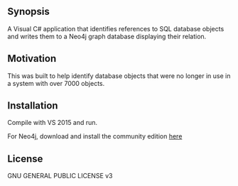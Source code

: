 ## Synopsis

A Visual C# application that identifies references to SQL database objects and writes them to a Neo4j graph database displaying their relation.

## Motivation

This was built to help identify database objects that were no longer in use in a system with over 7000 objects.

## Installation

Compile with VS 2015 and run.

For Neo4j, download and install the community edition [here](https://neo4j.com/download/)

## License

GNU GENERAL PUBLIC LICENSE v3